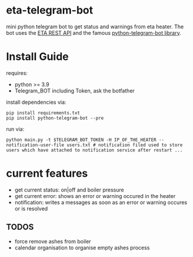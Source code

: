 # eta-telegram-bot

mini python telegram bot to get status and warnings from eta heater. The bot uses the [ETA REST API](ETA-RESTful-v1.1.pdf) and the famous [python-telegram-bot library](https://python-telegram-bot.org). 

# Install Guide

requires:
* python >= 3.9
* Telegram_BOT including Token, ask the botfather

install dependencies via:
```
pip install requirements.txt
pip install python-telegram-bot --pre
```

run via:
```
python main.py -t $TELEGRAM_BOT_TOKEN -H IP_OF_THE_HEATER --notification-user-file users.txt # notification filed used to store users which have attached to notification service after restart ... 
```

# current features
* get current status: on|off and boiler pressure
* get current error: shows an error or warning occured in the heater
* notification: writes a messages as soon as an error or warning occures or is resolved

## TODOS
* force remove ashes from boiler
* calendar organisation to organise empty ashes process
